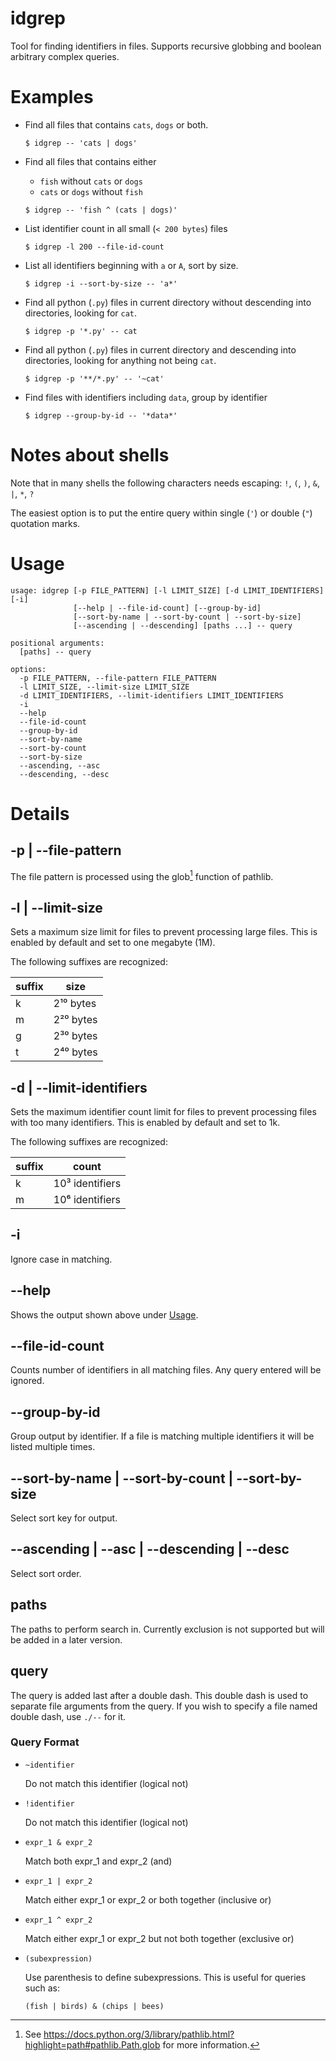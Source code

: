 # idgrep
Tool for finding identifiers in files. Supports recursive globbing and boolean arbitrary complex queries.

# Examples

+ Find all files that contains `cats`, `dogs` or both.

  ```console
  $ idgrep -- 'cats | dogs'
  ```

+ Find all files that contains either

  - `fish` without `cats` or `dogs`
  - `cats` or `dogs` without `fish`


  ```console
  $ idgrep -- 'fish ^ (cats | dogs)'
  ```


+ List identifier count in all small (`< 200 bytes`) files

  ```console
  $ idgrep -l 200 --file-id-count
  ```

+ List all identifiers beginning with `a` or `A`, sort by size.

  ```console
  $ idgrep -i --sort-by-size -- 'a*'
  ```

+ Find all python (`.py`) files in current directory without descending into directories, looking for `cat`.

  ```console
  $ idgrep -p '*.py' -- cat
  ```

+ Find all python (`.py`) files in current directory and descending into directories, looking for anything not being `cat`.

  ```console
  $ idgrep -p '**/*.py' -- '~cat'
  ```

+ Find files with identifiers including `data`, group by identifier

  ```console
  $ idgrep --group-by-id -- '*data*'
  ```

# Notes about shells

Note that in many shells the following characters needs escaping: `!`, `(`, `)`, `&`, `|`, `*`, `?`

The easiest option is to put the entire query within single (`'`) or double (`"`) quotation marks.

# Usage

```
usage: idgrep [-p FILE_PATTERN] [-l LIMIT_SIZE] [-d LIMIT_IDENTIFIERS] [-i]
              [--help | --file-id-count] [--group-by-id]
              [--sort-by-name | --sort-by-count | --sort-by-size]
              [--ascending | --descending] [paths ...] -- query

positional arguments:
  [paths] -- query

options:
  -p FILE_PATTERN, --file-pattern FILE_PATTERN
  -l LIMIT_SIZE, --limit-size LIMIT_SIZE
  -d LIMIT_IDENTIFIERS, --limit-identifiers LIMIT_IDENTIFIERS
  -i
  --help
  --file-id-count
  --group-by-id
  --sort-by-name
  --sort-by-count
  --sort-by-size
  --ascending, --asc
  --descending, --desc
```


# Details

## -p | --file-pattern

  The file pattern is processed using the glob[^glob] function of pathlib.

## -l | --limit-size

  Sets a maximum size limit for files to prevent processing large files. This is enabled by default and set to one megabyte (1M).

  The following suffixes are recognized:

  suffix |  size
  ------ |  -----
  k      |  2¹⁰ bytes
  m      |  2²⁰ bytes
  g      |  2³⁰ bytes
  t      |  2⁴⁰ bytes

## -d | --limit-identifiers

  Sets the maximum identifier count limit for files to prevent processing files with too many identifiers. This is enabled by default and set to 1k.

  The following suffixes are recognized:

  suffix |  count
  ------ |  -----
  k      |  10³ identifiers
  m      |  10⁶ identifiers

## -i

  Ignore case in matching.

## --help

  Shows the output shown above under [Usage](#usage).

## --file-id-count

  Counts number of identifiers in all matching files. Any query entered will be ignored.

## --group-by-id

  Group output by identifier. If a file is matching multiple identifiers it will be listed multiple times.

## --sort-by-name | --sort-by-count | --sort-by-size

  Select sort key for output.

## --ascending | --asc | --descending | --desc

  Select sort order.

## paths

  The paths to perform search in. Currently exclusion is not supported but will be added in a later version.

## query

  The query is added last after a double dash. This double dash is used to separate file arguments from the query. If you wish to specify a file named double dash, use `./--` for it.

### Query Format

+ `~identifier`

  Do not match this identifier (logical not)

+ `!identifier`

  Do not match this identifier (logical not)

+ `expr_1 & expr_2`

  Match both expr_1 and expr_2 (and)

+ `expr_1 | expr_2`

  Match either expr_1 or expr_2 or both together (inclusive or)

+ `expr_1 ^ expr_2`

  Match either expr_1 or expr_2 but not both together (exclusive or)

+ `(subexpression)`

  Use parenthesis to define subexpressions. This is useful for queries such as:

  `(fish | birds) & (chips | bees)`






[^glob]:
    See https://docs.python.org/3/library/pathlib.html?highlight=path#pathlib.Path.glob for more information.
